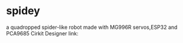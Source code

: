 # spidey
a quadropped spider-like robot made with MG996R servos,ESP32 and PCA9685
Cirkit Designer link: 
